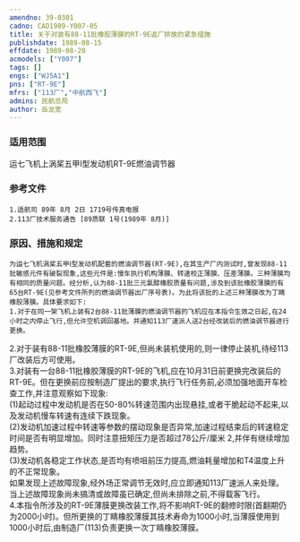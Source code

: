 ```yaml
---
amendno: 39-0301  
cadno: CAD1989-Y007-05  
title: 关于对装有88-11批橡胶薄膜的RT-9E返厂排故的紧急措施  
publishdate: 1989-08-15  
effdate: 1989-08-20  
acmodels: ["Y007"]  
tags: []  
engs: ["WJ5A1"]  
pns: ["RT-9E"]  
mfrs: ["113厂","中航西飞"]  
admins: 民航总局  
author: 岳龙宽  
---
```

  
### 适用范围  
运七飞机上涡桨五甲Ⅰ型发动机RT-9E燃油调节器  
  
<!--more-->  
### 参考文件  
    1.适航司 89年 8月 2日 1719号传真电报  
    2.113厂技术服务通告 [89质联 1号(1989年 8月)]  
  
### 原因、措施和规定  
    为运七飞机涡桨五甲Ⅰ型发动机配套的燃油调节器(RT-9E),在其生产厂内测试时,曾发现88-11批敏感元件有破裂现象,这些元件是:慢车执行机构薄膜、转速校正薄膜、压差薄膜。三种薄膜均有相同的质量问题。经分析,认为88-11批三元氯醇橡胶质量有问题,涉及到该批橡胶薄膜的有65台RT-9E(见参考文件所列的燃油调节器出厂序号表)。为此将该批的上述三种薄膜改为丁睛橡胶薄膜。具体要求如下:  
    1.对于在同一架飞机上装有2台88-11批薄膜的燃油调节器的飞机应在本指令生效之日起,在24小时之内停止飞行,但允许空机调回基地。并通知113厂速派人送2台经改装后的燃油调节器进行更换。  
2.对于装有88-11批橡胶薄膜的RT-9E,但尚未装机使用的,则一律停止装机,待经113厂改装后方可使用。    
3.对装有一台88-11批橡胶薄膜的RT-9E的飞机,应在10月31日前更换完改装后的RT-9E。但在更换前应按制造厂提出的要求,执行飞行任务前,必须加强地面开车检查工作,并注意观察如下现象:  
    (1)起动过程中发动机是否在50-80%转速范围内出现悬挂,或者干脆起动不起来,以及发动机慢车转速有连续下跌现象。  
(2)发动机加速过程中转速等参数的摆动现象是否异常,加速过程结束后的转速稳定时间是否有明显增加。同时注意扭矩压力是否超过78公斤/厘米 2,并伴有继续增加趋势。  
    (3)发动机各稳定工作状态,是否均有喷咀前压力提高,燃油耗量增加和T4温度上升的不正常现象。  
    如果发现上述故障现象,经外场正常调节无效时,应立即通知113厂速派人来处理。当上述故障现象尚未搞清或故障虽已确定,但尚未排除之前,不得载客飞行。  
    4.本指令所涉及的RT-9E薄膜更换改装工作,将不影响RT-9E的翻修时限(首翻期仍为2000小时)。但所更换的丁睛橡胶薄膜其技术寿命为1000小时,当薄膜使用到1000小时后,由制造厂(113)负责更换一次丁睛橡胶薄膜。  
